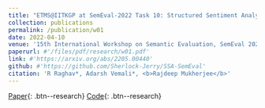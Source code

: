 ```yaml
---
title: "ETMS@IITKGP at SemEval-2022 Task 10: Structured Sentiment Analysis Using A Generative Approach"
collection: publications
permalink: /publication/w01
date: 2022-04-10
venue: '15th International Workshop on Semantic Evaluation, SemEval 2022 (collocated with NAACL 2022)'
paperurl: #'/files/pdf/research/w01.pdf'
link: #'https://arxiv.org/abs/2205.00440'
github: #'https://github.com/Sherlock-Jerry/SSA-SemEval'
citation: 'R Raghav*, Adarsh Vemali*, <b>Rajdeep Mukherjee</b>'
---
```

[Paper](/files/pdf/research/w01.pdf){: .btn--research} [Code](https://github.com/Sherlock-Jerry/SSA-SemEval){: .btn--research} 

<!-- [Poster](/files/pdf/research/MTLTS_WSDM2022_fp870_Poster.pdf){: .btn--research} [Slides](https://docs.google.com/presentation/d/e/2PACX-1vRErrVbF5LqEE1oM2OO_mcvbgKc2nSoOjZ42WLx9ckwiQ-jc4ZKM-JJlH4nKf3VkUL5Q71tMvplc-O-/pub?start=false&loop=false&delayms=10000){: .btn--research} [Video](https://files.atypon.com/acm/cd7aa8b12948edfbb3d9260b4d706c7c){: .btn--research} [Citation](https://dl.acm.org/doi/10.1145/3488560.3498536){: .btn--research} -->
